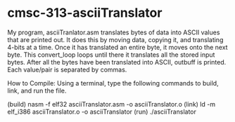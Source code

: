 # cmsc-313-asciiTranslator

My program, asciiTranlator.asm translates bytes of data into ASCII values that are printed out. 
It does this by moving data, copying it, and translating 4-bits at a time. Once it has translated an entire byte, it moves onto the next byte.
This convert_loop loops until there it translates all the stored input bytes.
After all the bytes have been translated into ASCII, outbuff is printed.
Each value/pair is separated by commas.

How to Compile:
Using a terminal, type the following commands to build, link, and run the file.

(build) nasm -f elf32 asciiTranslator.asm -o asciiTranslator.o
(link) ld -m elf_i386 asciiTranslator.o -o asciiTranslator
(run) ./asciiTranslator
